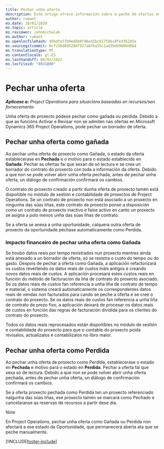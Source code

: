 ```yaml
---
title: Pechar unha oferta
description: Este artigo ofrece información sobre o peche de ofertas en Project Operations.
author: rumant
ms.date: 10/01/2020
ms.topic: article
ms.reviewer: johnmichalak
ms.author: rumant
ms.openlocfilehash: 45bdfe5fb9eddb8f96ed1bc017596c8fe436245e
ms.sourcegitcommit: 6cfc50d89528df977a8f6a55c1ad39d99800d9b4
ms.translationtype: MT
ms.contentlocale: gl-ES
ms.lasthandoff: 06/03/2022
ms.locfileid: "8931880"
---
```

# <a name="close-a-quote"></a>Pechar unha oferta

_**Aplícase a:** Project Operations para situacións baseadas en recursos/sen fornecemento_

Unha oferta de proxecto pódese pechar como gañada ou perdida. Debido a que as funcións Activar e Revisar non se admiten nas ofertas en Microsoft Dynamics 365 Project Operations, pode pechar un borrador de oferta.

## <a name="close-a-quote-as-won"></a>Pechar unha oferta como gañada

Ao pechar unha oferta de proxecto como Gañada, o estado da oferta establecerase en **Pechada** e o motivo para o estado establecido en **Gañada**. Pechar as ofertas fai que sexan de só lectura e se crea un borrador do contrato do proxecto con toda a información da oferta. Debido a que non se pode volver abrir unha oferta pechada, antes de pechar unha oferta, un diálogo de confirmación confirmará os cambios.

O contrato do proxecto creado a partir dunha oferta de proxecto tamén está dispoñible no módulo de xestión e contabilidade de proxectos de Project Operations. Se un contrato de proxecto non está asociado a un proxecto en ningunha das súas liñas, este contrato de proxecto ponse a disposición como un contrato de proxecto inactivo e faise activo en canto un proxecto se asigna a polo menos unha das súas liñas de contrato.

Se a oferta se anexa a unha oportunidade, calquera outra oferta de proxecto da oportunidade péchase automaticamente como Perdida.

### <a name="financial-impact-of-closing-a-quote-as-won"></a>Impacto financeiro de pechar unha oferta como Gañada

Se houbo datos reais por tempo rexistrados nun proxecto mentres aínda está anexado a un borrador de oferta, só se rexistra o custo do tempo ou do gasto. Despois de pechar a oferta como Gañada, a aplicación refactorizará os custos revertendo os datos reais de custos máis antigos e creando novos datos reais de custos. A aplicación procesará estes custos reais en función do método de facturación da liña de contrato do proxecto asociado. Se os datos reais de custos fan referencia a unha liña de contrato de tempo e material, o sistema creará automaticamente os correspondentes datos reais de vendas non facturados para cando se peche a oferta e se cree o contrato do proxecto. Se os datos reais de custos fan referencia a unha liña de contrato de prezo fixo, a aplicación deixará de procesar os datos reais de custos en función das regras de facturación dividida para os clientes do contrato do proxecto.

Todos os datos reais reprocesados están dispoñibles no módulo de xestión e contabilidade do proxecto para que o contable do proxecto poida revisalos, actualizalos e contabilizalos no libro maior. 

## <a name="close-a-quote-as-lost"></a>Pechar unha oferta como Perdida

Ao pechar unha oferta de proxecto como Perdida, establecerase o estado en **Pechada** e motivo para o estado en **Perdida**. Pechar a oferta fai que sexa só de lectura. Debido a que non se pode volver abrir unha oferta pechada, antes de pechar unha oferta, un diálogo de confirmación confirmará os cambios.

Se a oferta proxecto pechada como Perdida ten un proxecto referenciado nalgunha das súas liñas, ese proxecto tamén se marcará como Pechado e cancelaranse as reservas de recursos a partir dese día.

> [!NOTE]
> En Project Operations, pechar unha oferta como Gañada ou Perdida non afectará a ese estado da Oportunidade, que permanecerá aberta ata que se peche manualmente.


[!INCLUDE[footer-include](../includes/footer-banner.md)]